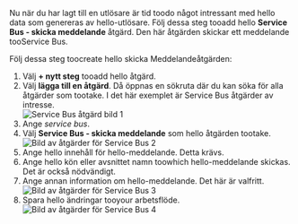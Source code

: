 Nu när du har lagt till en utlösare är tid toodo något intressant med hello data som genereras av hello-utlösare. Följ dessa steg tooadd hello **Service Bus - skicka meddelande** åtgärd. Den här åtgärden skickar ett meddelande tooService Bus.  

Följ dessa steg toocreate hello skicka Meddelandeåtgärden:  

1. Välj **+ nytt steg** tooadd hello åtgärd.  
2. Välj **lägga till en åtgärd**. Då öppnas en sökruta där du kan söka för alla åtgärder som tootake. I det här exemplet är Service Bus åtgärder av intresse.    
   ![Service Bus åtgärd bild 1](./media/connectors-create-api-servicebus/action-1.png)   
3. Ange *service bus*.  
4. Välj **Service Bus - skicka meddelande** som hello åtgärden tootake.  
   ![Bild av åtgärder för Service Bus 2](./media/connectors-create-api-servicebus/action-2.png)    
5. Ange hello innehåll för hello-meddelande. Detta krävs.  
6. Ange hello kön eller avsnittet namn toowhich hello-meddelande skickas. Det är också nödvändigt.   
7. Ange annan information om hello-meddelande. Det här är valfritt.     
   ![Bild av åtgärder för Service Bus 3](./media/connectors-create-api-servicebus/action-3.png)    
8. Spara hello ändringar tooyour arbetsflöde.   
   ![Bild av åtgärder för Service Bus 4](./media/connectors-create-api-servicebus/action-4.png)     


